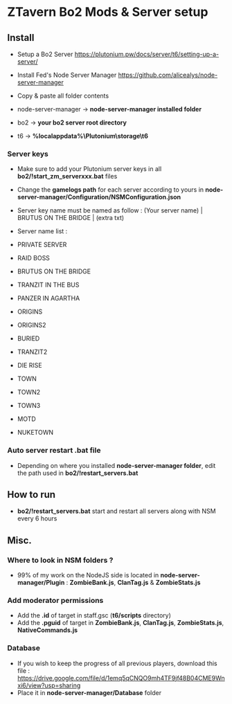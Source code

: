 # ZTavern Bo2 Mods & Server setup
## Install
- Setup a Bo2 Server
https://plutonium.pw/docs/server/t6/setting-up-a-server/

- Install Fed's Node Server Manager
https://github.com/alicealys/node-server-manager

- Copy & paste all folder contents
- node-server-manager -> **node-server-manager installed folder**
- bo2 -> **your bo2 server root directory**
- t6 -> **%localappdata%\Plutonium\storage\t6**

### Server keys
- Make sure to add your Plutonium server keys in all **bo2/!start_zm_serverxxx.bat** files
- Change the **gamelogs path** for each server according to yours in **node-server-manager/Configuration/NSMConfiguration.json**
- Server key name must be named as follow :
(Your server name) | BRUTUS ON THE BRIDGE | (extra txt)

- Server name list :
- PRIVATE SERVER
- RAID BOSS
- BRUTUS ON THE BRIDGE
- TRANZIT IN THE BUS
- PANZER IN AGARTHA
- ORIGINS
- ORIGINS2
- BURIED
- TRANZIT2
- DIE RISE
- TOWN
- TOWN2
- TOWN3
- MOTD
- NUKETOWN

### Auto server restart .bat file
- Depending on where you installed **node-server-manager folder**, edit the path used in **bo2/!restart_servers.bat**

## How to run
- **bo2/!restart_servers.bat** start and restart all servers along with NSM every 6 hours

## Misc.
### Where to look in NSM folders ?
- 99% of my work on the NodeJS side is located in **node-server-manager/Plugin** : **ZombieBank.js**, **ClanTag.js** & **ZombieStats.js**

### Add moderator permissions
- Add the **.id** of target in staff.gsc (**t6/scripts** directory)
- Add the **.pguid** of target in **ZombieBank.js**, **ClanTag.js**, **ZombieStats.js**, **NativeCommands.js**

### Database
- If you wish to keep the progress of all previous players, download this file :
https://drive.google.com/file/d/1emq5qCNQO9mh4TF9jf48B04CME9Wnxi6/view?usp=sharing
- Place it in **node-server-manager/Database** folder
